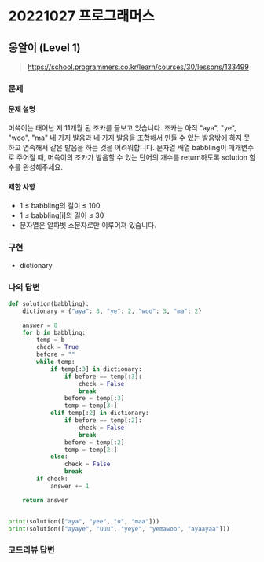 # 20221027 프로그래머스

## 옹알이 (Level 1)
> https://school.programmers.co.kr/learn/courses/30/lessons/133499

### 문제
#### 문제 설명
머쓱이는 태어난 지 11개월 된 조카를 돌보고 있습니다. 조카는 아직 "aya", "ye", "woo", "ma" 네 가지 발음과 네 가지 발음을 조합해서 만들 수 있는 발음밖에 하지 못하고 연속해서 같은 발음을 하는 것을 어려워합니다. 문자열 배열 babbling이 매개변수로 주어질 때, 머쓱이의 조카가 발음할 수 있는 단어의 개수를 return하도록 solution 함수를 완성해주세요.

#### 제한 사항
- 1 ≤ babbling의 길이 ≤ 100
- 1 ≤ babbling[i]의 길이 ≤ 30
- 문자열은 알파벳 소문자로만 이루어져 있습니다.

### 구현
- dictionary

### 나의 답변
```python
def solution(babbling):
    dictionary = {"aya": 3, "ye": 2, "woo": 3, "ma": 2}

    answer = 0
    for b in babbling:
        temp = b
        check = True
        before = ""
        while temp:
            if temp[:3] in dictionary:
                if before == temp[:3]:
                    check = False
                    break
                before = temp[:3]
                temp = temp[3:]
            elif temp[:2] in dictionary:
                if before == temp[:2]:
                    check = False
                    break
                before = temp[:2]
                temp = temp[2:]
            else:
                check = False
                break
        if check:
            answer += 1

    return answer


print(solution(["aya", "yee", "u", "maa"]))
print(solution(["ayaye", "uuu", "yeye", "yemawoo", "ayaayaa"]))
```

### 코드리뷰 답변
```python
```